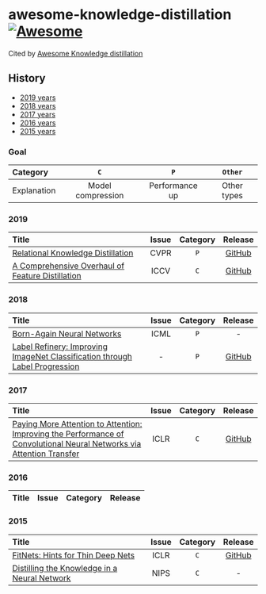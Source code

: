 # awesome-knowledge-distillation [![Awesome](https://awesome.re/badge.svg)](https://awesome.re)

Cited by [Awesome Knowledge distillation](https://github.com/dkozlov/awesome-knowledge-distillation)

## History

- [2019 years](#2019)
- [2018 years](#2018)
- [2017 years](#2017)
- [2016 years](#2016)
- [2015 years](#2015)

### Goal

|  Category |  `C` |  `P`  |  `Other` |
|:------------|:--------------:|:----------------------:|:----------:|
| Explanation | Model compression | Performance up | Other types |

### 2019
|   Title  | Issue | Category | Release |
| :--------| :---: | :-----:  | :-----: |
| [Relational Knowledge Distillation](https://arxiv.org/abs/1904.05068) | CVPR | `P` | [GitHub](https://github.com/lenscloth/RKD) |
| [A Comprehensive Overhaul of Feature Distillation](https://arxiv.org/abs/1904.01866) | ICCV | `C` | [GitHub](https://github.com/clovaai/overhaul-distillation) |

### 2018
|   Title  | Issue | Category | Release |
| :--------| :---: | :-----:  | :-----: |
| [Born-Again Neural Networks](https://arxiv.org/abs/1805.04770) | ICML | `P` | - |
| [Label Refinery: Improving ImageNet Classification through Label Progression](https://arxiv.org/abs/1805.02641) | - | `P` | [GitHub](https://github.com/hessamb/label-refinery) |

### 2017
|   Title  | Issue | Category | Release |
| :--------| :---: | :-----:  | :-----: |
| [Paying More Attention to Attention: Improving the Performance of Convolutional Neural Networks via Attention Transfer](https://arxiv.org/abs/1612.03928) | ICLR | `C` | [GitHub](https://github.com/szagoruyko/attention-transfer) |

### 2016
|   Title  | Issue | Category | Release |
| :--------| :---: | :-----:  | :-----: |

### 2015
|   Title  | Issue | Category | Release |
| :--------| :---: | :-----:  | :-----: |
| [FitNets: Hints for Thin Deep Nets](https://arxiv.org/abs/1412.6550) | ICLR | `C` | [GitHub](https://github.com/adri-romsor/FitNets/tree/master/costs) |
| [Distilling the Knowledge in a Neural Network](https://arxiv.org/abs/1503.02531) | NIPS | `C` | - |
